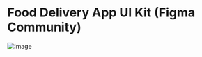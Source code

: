 # Food Delivery App UI Kit (Figma Community)

![image](https://user-images.githubusercontent.com/94110628/220378688-95896f2e-911f-4c2f-8dec-ce877819348c.png)
